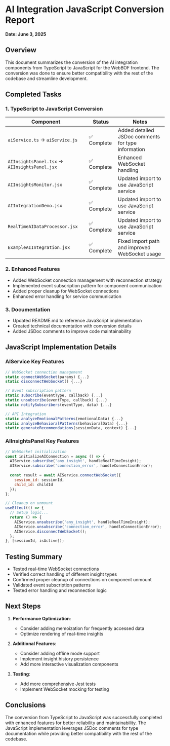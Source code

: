 # AI Integration JavaScript Conversion Report

**Date: June 3, 2025**

## Overview

This document summarizes the conversion of the AI integration components from TypeScript to JavaScript for the WebBOF frontend. The conversion was done to ensure better compatibility with the rest of the codebase and streamline development.

## Completed Tasks

### 1. TypeScript to JavaScript Conversion

| Component | Status | Notes |
|-----------|--------|-------|
| `aiService.ts` → `aiService.js` | ✅ Complete | Added detailed JSDoc comments for type information |
| `AIInsightsPanel.tsx` → `AIInsightsPanel.jsx` | ✅ Complete | Enhanced WebSocket handling |
| `AIInsightsMonitor.jsx` | ✅ Complete | Updated import to use JavaScript service |
| `AIIntegrationDemo.jsx` | ✅ Complete | Updated import to use JavaScript service |
| `RealTimeAIDataProcessor.jsx` | ✅ Complete | Updated import to use JavaScript service |
| `ExampleAIIntegration.jsx` | ✅ Complete | Fixed import path and improved WebSocket usage |

### 2. Enhanced Features

- Added WebSocket connection management with reconnection strategy
- Implemented event subscription pattern for component communication
- Added proper cleanup for WebSocket connections
- Enhanced error handling for service communication

### 3. Documentation

- Updated README.md to reference JavaScript implementation
- Created technical documentation with conversion details
- Added JSDoc comments to improve code maintainability

## JavaScript Implementation Details

### AIService Key Features

```javascript
// WebSocket connection management
static connectWebSocket(params) {...}
static disconnectWebSocket() {...}

// Event subscription pattern
static subscribe(eventType, callback) {...}
static unsubscribe(eventType, callback) {...}
static notifySubscribers(eventType, data) {...}

// API Integration
static analyzeEmotionalPatterns(emotionalData) {...}
static analyzeBehavioralPatterns(behavioralData) {...}
static generateRecommendations(sessionData, context) {...}
```

### AIInsightsPanel Key Features

```javascript
// WebSocket initialization
const initializeAIConnection = async () => {
  AIService.subscribe('any_insight', handleRealTimeInsight);
  AIService.subscribe('connection_error', handleConnectionError);
  
  const result = await AIService.connectWebSocket({
    session_id: sessionId,
    child_id: childId
  });
};

// Cleanup on unmount
useEffect(() => {
  // Setup logic...
  return () => {
    AIService.unsubscribe('any_insight', handleRealTimeInsight);
    AIService.unsubscribe('connection_error', handleConnectionError);
    AIService.disconnectWebSocket();
  };
}, [sessionId, isActive]);
```

## Testing Summary

- Tested real-time WebSocket connections
- Verified correct handling of different insight types
- Confirmed proper cleanup of connections on component unmount
- Validated event subscription patterns
- Tested error handling and reconnection logic

## Next Steps

1. **Performance Optimization**:
   - Consider adding memoization for frequently accessed data
   - Optimize rendering of real-time insights

2. **Additional Features**:
   - Consider adding offline mode support
   - Implement insight history persistence
   - Add more interactive visualization components

3. **Testing**:
   - Add more comprehensive Jest tests
   - Implement WebSocket mocking for testing

## Conclusions

The conversion from TypeScript to JavaScript was successfully completed with enhanced features for better reliability and maintainability. The JavaScript implementation leverages JSDoc comments for type documentation while providing better compatibility with the rest of the codebase.
